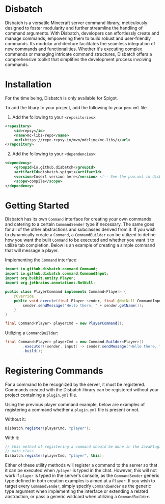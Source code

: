 # Disbatch
Disbatch is a versatile Minecraft server command library, meticulously designed to foster modularity and further streamline the handling of command arguments. With Disbatch, developers can effortlessly create and manage commands, empowering them to build robust and user-friendly commands. Its modular architecture facilitates the seamless integration of new commands and functionalities. Whether it's executing complex commands or managing intricate command structures, Disbatch offers a comprehensive toolkit that simplifies the development process involving commands.

# Installation
For the time being, Disbatch is only available for Spigot.

To add the libary to your project, add the following to your `pom.xml` file.
1. Add the following to your `<repositories>`:
```xml
<repository>
    <id>repsy</id>
    <name>mc-libs-repo</name>
    <url>https://repo.repsy.io/mvn/mdcline/mc-libs/</url>
</repository>
```
2. Add the following to your `<dependencies>`:
```xml
<dependency>
    <groupId>io.github.disbatch</groupId>
    <artifactId>disbatch-spigot</artifactId>
    <version>Insert version here</version> <!-- See the pom.xml in disbatch-spigot for the latest version -->
    <scope>compile</scope>
</dependency>
```

# Getting Started
Disbatch has its own `Command` interface for creating your own commands and catering to a certain `CommandSender` type if necessary. The same goes for all of the other abstractions and subclasses derived from it. If you wish to dynamically create a `Command`, a `CommandBuilder` can be utilized to define how you want the built `Command` to be executed and whether you want it to utilize tab completion. Below is an example of creating a simple command that will message a player.

Implementing the `Command` interface:
```java
import io.github.disbatch.command.Command;
import io.github.disbatch.command.CommandInput;
import org.bukkit.entity.Player;
import org.jetbrains.annotations.NotNull;

public class PlayerCommand implements Command<Player> {
    @Override
    public void execute(final Player sender, final @NotNull CommandInput input) {
        sender.sendMessage("Hello there, " + sender.getName());
    }
}
```
```java
final Command<Player> playerCmd = new PlayerCommand();
```

Utilizing a `CommandBuilder`:
```java
final Command<Player> playerCmd = new Command.Builder<Player>()
        .executor((sender, input) -> sender.sendMessage("Hello there, " + sender.getName()))
        .build();
```

# Registering Commands
For a command to be recognized by the server, it must be registered. Commands created with the Disbatch library can be registered without your project containing a `plugin.yml` file.

Using the previous player command example, below are examples of registering a command whether a `plugin.yml` file is present or not.

Without it:
```java
Disbatch.register(playerCmd, "player");
```

With it:
```java
// this method of registering a command should be done in the JavaPlugin onEnable method of your
// main class
Disbatch.register(playerCmd, "player", this);
```

Either of these utility methods will register a command to the server so that it can be executed when `/player` is typed in the chat. However, this will not work if `player` is typed in the server's console, as the `CommandSender` generic type defined in both creation examples is aimed at a `Player`. If you wish to target every `CommandSender`, simply specify `CommandSender` as the generic type argument when implementing the interface or extending a related abstraction, or pass a generic wildcard when utilizing a `CommandBuilder`.
